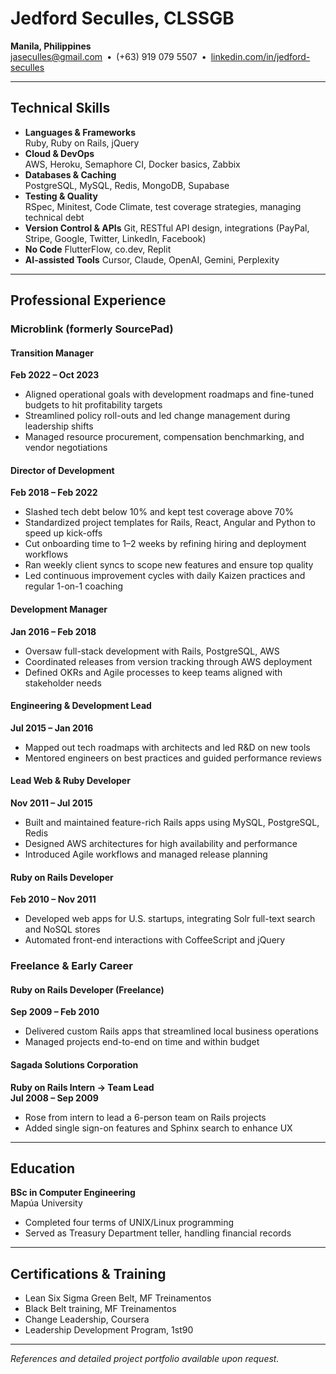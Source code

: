 # Jedford Seculles, CLSSGB

**Manila, Philippines**  
[jaseculles@gmail.com](mailto:jaseculles@gmail.com) • (+63) 919 079 5507 • [linkedin.com/in/jedford-seculles](https://linkedin.com/in/jedford-seculles)

---

## Technical Skills

- **Languages & Frameworks**  
  Ruby, Ruby on Rails, jQuery
- **Cloud & DevOps**  
  AWS, Heroku, Semaphore CI, Docker basics, Zabbix
- **Databases & Caching**  
  PostgreSQL, MySQL, Redis, MongoDB, Supabase
- **Testing & Quality**  
  RSpec, Minitest, Code Climate, test coverage strategies, managing technical debt
- **Version Control & APIs**
  Git, RESTful API design, integrations (PayPal, Stripe, Google, Twitter, LinkedIn, Facebook)
- **No Code**
  FlutterFlow, co.dev, Replit
- **AI-assisted Tools**
  Cursor, Claude, OpenAI, Gemini, Perplexity
---

## Professional Experience

### Microblink (formerly SourcePad)

#### Transition Manager  
**Feb 2022 – Oct 2023**  
- Aligned operational goals with development roadmaps and fine-tuned budgets to hit profitability targets  
- Streamlined policy roll-outs and led change management during leadership shifts  
- Managed resource procurement, compensation benchmarking, and vendor negotiations  

#### Director of Development  
**Feb 2018 – Feb 2022**  
- Slashed tech debt below 10% and kept test coverage above 70%  
- Standardized project templates for Rails, React, Angular and Python to speed up kick-offs  
- Cut onboarding time to 1–2 weeks by refining hiring and deployment workflows  
- Ran weekly client syncs to scope new features and ensure top quality  
- Led continuous improvement cycles with daily Kaizen practices and regular 1-on-1 coaching  

#### Development Manager  
**Jan 2016 – Feb 2018**  
- Oversaw full-stack development with Rails, PostgreSQL, AWS  
- Coordinated releases from version tracking through AWS deployment  
- Defined OKRs and Agile processes to keep teams aligned with stakeholder needs  

#### Engineering & Development Lead  
**Jul 2015 – Jan 2016**  
- Mapped out tech roadmaps with architects and led R&D on new tools  
- Mentored engineers on best practices and guided performance reviews  

#### Lead Web & Ruby Developer  
**Nov 2011 – Jul 2015**  
- Built and maintained feature-rich Rails apps using MySQL, PostgreSQL, Redis  
- Designed AWS architectures for high availability and performance  
- Introduced Agile workflows and managed release planning  

#### Ruby on Rails Developer  
**Feb 2010 – Nov 2011**  
- Developed web apps for U.S. startups, integrating Solr full-text search and NoSQL stores  
- Automated front-end interactions with CoffeeScript and jQuery  

### Freelance & Early Career

#### Ruby on Rails Developer (Freelance)  
**Sep 2009 – Feb 2010**  
- Delivered custom Rails apps that streamlined local business operations  
- Managed projects end-to-end on time and within budget  

#### Sagada Solutions Corporation  
**Ruby on Rails Intern → Team Lead**  
**Jul 2008 – Sep 2009**  
- Rose from intern to lead a 6-person team on Rails projects  
- Added single sign-on features and Sphinx search to enhance UX  

---

## Education

**BSc in Computer Engineering**  
Mapúa University  
- Completed four terms of UNIX/Linux programming  
- Served as Treasury Department teller, handling financial records  

---

## Certifications & Training

- Lean Six Sigma Green Belt, MF Treinamentos  
- Black Belt training, MF Treinamentos  
- Change Leadership, Coursera  
- Leadership Development Program, 1st90  

---

*References and detailed project portfolio available upon request.*  
